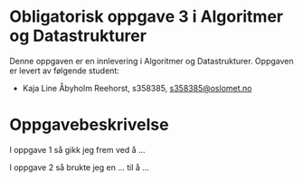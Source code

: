 # Obligatorisk oppgave 3 i Algoritmer og Datastrukturer

Denne oppgaven er en innlevering i Algoritmer og Datastrukturer. 
Oppgaven er levert av følgende student:
* Kaja Line Åbyholm Reehorst, s358385, s358385@oslomet.no


# Oppgavebeskrivelse

I oppgave 1 så gikk jeg frem ved å ...

I oppgave 2 så brukte jeg en ... til å ...
